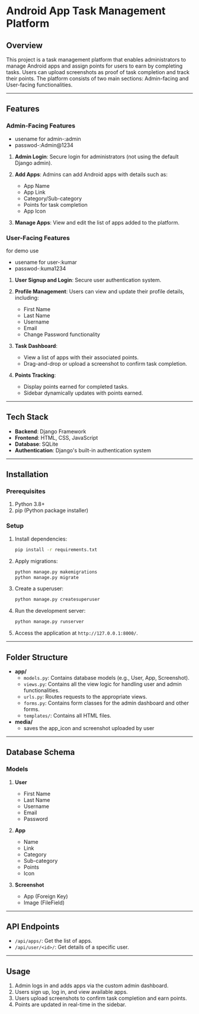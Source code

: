 
# Android App Task Management Platform

## Overview
This project is a task management platform that enables administrators to manage Android apps and assign points for users to earn by completing tasks. Users can upload screenshots as proof of task completion and track their points. The platform consists of two main sections: Admin-facing and User-facing functionalities.

---

## Features

### Admin-Facing Features
   - usename for admin-:admin
   - passwod-:Admin@1234 
1. **Admin Login**: Secure login for administrators (not using the default Django admin).
2. **Add Apps**: Admins can add Android apps with details such as:
   - App Name
   - App Link
   - Category/Sub-category
   - Points for task completion
   - App Icon

3. **Manage Apps**: View and edit the list of apps added to the platform.

### User-Facing Features
for demo use
   - usename for user-:kumar
   - passwod-:kuma1234
1. **User Signup and Login**: Secure user authentication system.
2. **Profile Management**: Users can view and update their profile details, including:
   - First Name
   - Last Name
   - Username
   - Email
   - Change Password functionality
     
3. **Task Dashboard**:
   - View a list of apps with their associated points.
   - Drag-and-drop or upload a screenshot to confirm task completion.
4. **Points Tracking**:
   - Display points earned for completed tasks.
   - Sidebar dynamically updates with points earned.

---

## Tech Stack
- **Backend**: Django Framework
- **Frontend**: HTML, CSS, JavaScript 
- **Database**: SQLite 
- **Authentication**: Django's built-in authentication system

---

## Installation

### Prerequisites
1. Python 3.8+
2. pip (Python package installer)

### Setup

1. Install dependencies:
   ```bash
   pip install -r requirements.txt
   ```

2. Apply migrations:
   ```bash
   python manage.py makemigrations
   python manage.py migrate
   ```

3. Create a superuser:
   ```bash
   python manage.py createsuperuser
   ```

4. Run the development server:
   ```bash
   python manage.py runserver
   ```

5. Access the application at `http://127.0.0.1:8000/`.

---

## Folder Structure
- **app/**
  - `models.py`: Contains database models (e.g., User, App, Screenshot).
  - `views.py`: Contains all the view logic for handling user and admin functionalities.
  - `urls.py`: Routes requests to the appropriate views.
  - `forms.py`: Contains form classes for the admin dashboard and other forms.
  - `templates/`: Contains all HTML files.
- **media/**
  - saves the app_icon and screenshot uploaded by user

---

## Database Schema

### Models
1. **User**
   - First Name
   - Last Name
   - Username
   - Email
   - Password

2. **App**
   - Name
   - Link
   - Category
   - Sub-category
   - Points
   - Icon

3. **Screenshot**
   - App (Foreign Key)
   - Image (FileField)

---

## API Endpoints
- `/api/apps/`: Get the list of apps.
- `/api/user/<id>/`: Get details of a specific user.

---

## Usage
1. Admin logs in and adds apps via the custom admin dashboard.
2. Users sign up, log in, and view available apps.
3. Users upload screenshots to confirm task completion and earn points.
4. Points are updated in real-time in the sidebar.


